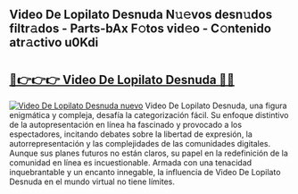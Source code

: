 ## Video De Lopilato Desnuda N𝚞𝚎vos desn𝚞dos filtr𝚊dos - Parts-bAx F𝚘tos vid𝚎o - C𝚘ntenido atr𝚊ctivo u0Kdi

# <h2><a href="http://mbauv1.tromn.icu/?c=Video+De+Lopilato+Desnuda">🔗👉👉👉 Video De Lopilato Desnuda 🔗🔗</a></h2>

[![Video De Lopilato Desnuda nuevo](https://i.imgur.com/pEAQMta.gif)](http://mbauv1.tromn.icu/?c=Video+De+Lopilato+Desnuda)
Video De Lopilato Desnuda, una figura enigmática y compleja, desafía la categorización fácil. Su enfoque distintivo de la autopresentación en línea ha fascinado y provocado a los espectadores, incitando debates sobre la libertad de expresión, la autorrepresentación y las complejidades de las comunidades digitales. Aunque sus planes futuros no están claros, su papel en la redefinición de la comunidad en línea es incuestionable. Armada con una tenacidad inquebrantable y un encanto innegable, la influencia de Video De Lopilato Desnuda en el mundo virtual no tiene límites.
